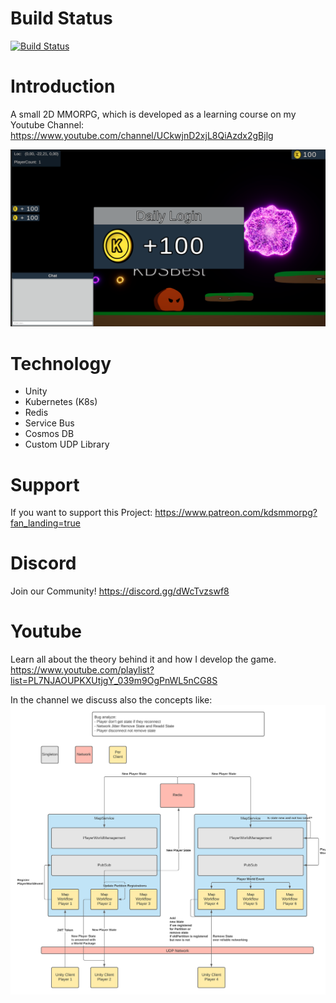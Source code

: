 # Build Status
[![Build Status](https://dev.azure.com/ksetiono/MMORPG/_apis/build/status/KDSMMORPG?branchName=main)](https://dev.azure.com/ksetiono/MMORPG/_build/latest?definitionId=1&branchName=main)

# Introduction

A small 2D MMORPG, which is developed as a learning course on my Youtube Channel:
https://www.youtube.com/channel/UCkwjnD2xjL8QiAzdx2gBjlg

![Game](https://github.com/KDSBest/2D-MMORPG-Youtube/raw/main/Example.png)

# Technology

- Unity
- Kubernetes (K8s)
- Redis
- Service Bus
- Cosmos DB
- Custom UDP Library

# Support
If you want to support this Project:
https://www.patreon.com/kdsmmorpg?fan_landing=true

# Discord

Join our Community!
https://discord.gg/dWcTvzswf8

# Youtube

Learn all about the theory behind it and how I develop the game.
https://www.youtube.com/playlist?list=PL7NJAOUPKXUtjgY_039m9OgPnWL5nCG8S

In the channel we discuss also the concepts like:
![Map Networking](https://github.com/KDSBest/2D-MMORPG-Youtube/raw/main/Concepts/Map%20Networking.png)
